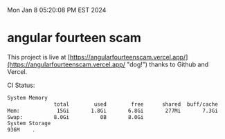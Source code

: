 Mon Jan  8 05:20:08 PM EST 2024

# angular fourteen scam


This project is live at [https://angularfourteenscam.vercel.app/](https://angularfourteenscam.vercel.app/ "dog!") thanks to Github and Vercel.

CI Status: 

```bash
System Memory
               total        used        free      shared  buff/cache   available
Mem:            15Gi       1.8Gi       6.8Gi       277Mi       7.3Gi        13Gi
Swap:          8.0Gi          0B       8.0Gi
System Storage
936M	.
```
```bash
